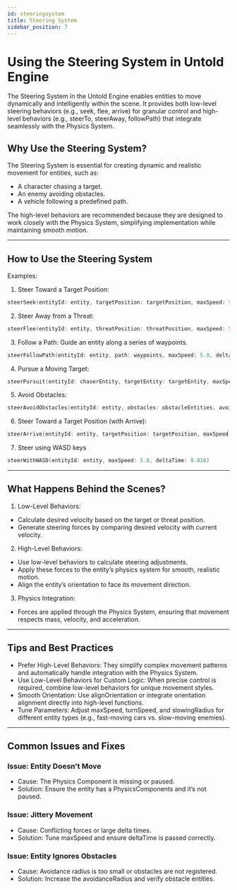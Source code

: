 ```yaml
---
id: steeringsystem
title: Steering System
sidebar_position: 7
---
```


# Using the Steering System in Untold Engine

The Steering System in the Untold Engine enables entities to move dynamically and intelligently within the scene. It provides both low-level steering behaviors (e.g., seek, flee, arrive) for granular control and high-level behaviors (e.g., steerTo, steerAway, followPath) that integrate seamlessly with the Physics System.

## Why Use the Steering System?

The Steering System is essential for creating dynamic and realistic movement for entities, such as:

- A character chasing a target.
- An enemy avoiding obstacles.
- A vehicle following a predefined path.

The high-level behaviors are recommended because they are designed to work closely with the Physics System, simplifying implementation while maintaining smooth motion.

---

## How to Use the Steering System

Examples:

1. Steer Toward a Target Position:

```swift
steerSeek(entityId: entity, targetPosition: targetPosition, maxSpeed: 5.0, deltaTime: 0.016)
```
2. Steer Away from a Threat:

```swift
steerFlee(entityId: entity, threatPosition: threatPosition, maxSpeed: 5.0, deltaTime: 0.016)
```

3. Follow a Path: Guide an entity along a series of waypoints.

```swift
steerFollowPath(entityId: entity, path: waypoints, maxSpeed: 5.0, deltaTime: 0.016)
```
4. Pursue a Moving Target:

```swift
steerPursuit(entityId: chaserEntity, targetEntity: targetEntity, maxSpeed: 5.0, deltaTime: 0.016)
```

5. Avoid Obstacles:

```swift
steerAvoidObstacles(entityId: entity, obstacles: obstacleEntities, avoidanceRadius: 2.0, maxSpeed: 5.0, deltaTime: 0.016)
```

6. Steer Toward a Target Position (with Arrive):

```swift
steerArrive(entityId: entity, targetPosition: targetPosition, maxSpeed: 5.0, deltaTime: 0.016)
```

7. Steer using WASD keys

```swift
steerWithWASD(entityId: entity, maxSpeed: 5.0, deltaTime: 0.016)
```

---

## What Happens Behind the Scenes?

1. Low-Level Behaviors:
- Calculate desired velocity based on the target or threat position.
- Generate steering forces by comparing desired velocity with current velocity.
2. High-Level Behaviors:
- Use low-level behaviors to calculate steering adjustments.
- Apply these forces to the entity’s physics system for smooth, realistic motion.
- Align the entity’s orientation to face its movement direction.
3. Physics Integration:
- Forces are applied through the Physics System, ensuring that movement respects mass, velocity, and acceleration.

---

## Tips and Best Practices
- Prefer High-Level Behaviors: They simplify complex movement patterns and automatically handle integration with the Physics System.
- Use Low-Level Behaviors for Custom Logic: When precise control is required, combine low-level behaviors for unique movement styles.
- Smooth Orientation: Use alignOrientation or integrate orientation alignment directly into high-level functions.
- Tune Parameters: Adjust maxSpeed, turnSpeed, and slowingRadius for different entity types (e.g., fast-moving cars vs. slow-moving enemies).

---

## Common Issues and Fixes

### Issue: Entity Doesn’t Move

- Cause: The Physics Component is missing or paused.
- Solution: Ensure the entity has a PhysicsComponents and it’s not paused.

### Issue: Jittery Movement

- Cause: Conflicting forces or large delta times.
- Solution: Tune maxSpeed and ensure deltaTime is passed correctly.

### Issue: Entity Ignores Obstacles

- Cause: Avoidance radius is too small or obstacles are not registered.
- Solution: Increase the avoidanceRadius and verify obstacle entities.

